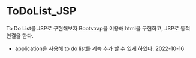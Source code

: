 # ToDoList_JSP

To Do List를 JSP로 구현해보자
Bootstrap을 이용해 html을 구현하고, JSP로 동적 연결을 한다.

- application을 사용해 to do list를 계속 추가 할 수 있게 하였다. 2022-10-16
